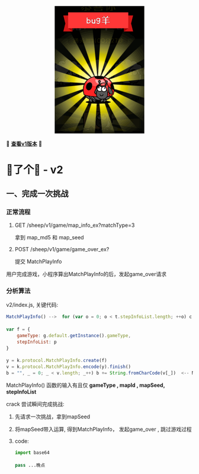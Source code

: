 <div align="center"><img src="./pic/logo.png"/></div>

🐍 **[查看v1版本](./v1/README.md)** 🐍



# 🐏了个🐏 - v2

## 一、完成一次挑战

### 正常流程

1. GET /sheep/v1/game/map_info_ex?matchType=3

   拿到 map_md5 和 map_seed


2. POST /sheep/v1/game/game_over_ex?

   提交 MatchPlayInfo

用户完成游戏，小程序算出MatchPlayInfo的后，发起game_over请求



### 分析算法

v2/index.js, 关键代码:

```javascript
MatchPlayInfo() -->  for (var o = 0; o < t.stepInfoList.length; ++o) c.protocol.MatchStepInfo.encode(t.stepInfoList[o], e.uint32(34).fork()).ldelim();  --> case 1-4: ...

var f = {
	gameType: g.default.getInstance().gameType,
	stepInfoList: p
}

y = k.protocol.MatchPlayInfo.create(f)
v = k.protocol.MatchPlayInfo.encode(y).finish()
b = "", _ = 0; _ < v.length; _++) b += String.fromCharCode(v[_])  <-- MatchPlayInfo = base64(b)
```

MatchPlayInfo() 函数的输入有且仅 **gameType , mapId , mapSeed, stepInfoList** 



crack 尝试瞬间完成挑战: 

1. 先请求一次挑战，拿到mapSeed

2. 将mapSeed带入运算, 得到MatchPlayInfo， 发起game_over ,  跳过游戏过程

3. code:

   ```python
   import base64
   
   pass ...晚点
   ```



